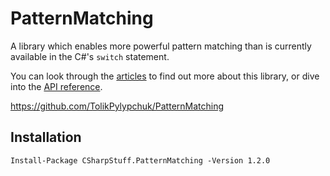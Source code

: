 # PatternMatching

A library which enables more powerful pattern matching
than is currently available in the C#'s `switch` statement.

You can look through the
[articles](https://patternmatching.tolik.io/v1.2.0/articles/intro.html)
to find out more about this library, or dive into the
[API reference](https://patternmatching.tolik.io/v1.2.0/api/index.html).

https://github.com/TolikPylypchuk/PatternMatching

## Installation

```
Install-Package CSharpStuff.PatternMatching -Version 1.2.0
```
